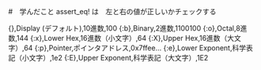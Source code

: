 #　学んだこと
assert_eq! は　左と右の値が正しいかチェックする

{},Display (デフォルト),10進数,100
{:b},Binary,2進数,1100100
{:o},Octal,8進数,144
{:x},Lower Hex,16進数（小文字）,64
{:X},Upper Hex,16進数（大文字）,64
{:p},Pointer,ポインタアドレス,0x7ffee...
{:e},Lower Exponent,科学表記（小文字）,1e2
{:E},Upper Exponent,科学表記（大文字）,1E2

